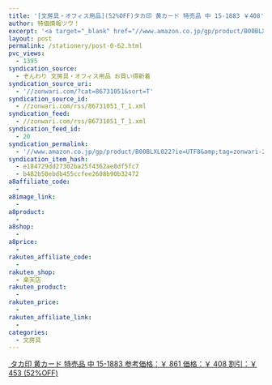 ```yaml
---
title: '[文房具・オフィス用品](52%OFF)タカ印 黄カード 特売品 中 15-1883 ￥408'
author: 特価情報ツウ！
excerpt: '<a target="_blank" href="//www.amazon.co.jp/gp/product/B00BLXL022?ie=UTF8&amp;tag=zonwari-22&amp;linkCode=as2&amp;camp=247&amp;creative=7399&amp;creativeASIN=B00BLXL022"><img src="//ecx.images-amazon.com/images/I/413glXwO7tL._SL100_.jpg"><br>&#12479;&#12459;&#21360; &#40644;&#12459;&#12540;&#12489; &#29305;&#22770;&#21697; &#20013; 15-1883<br>&#21442;&#32771;&#20385;&#26684;&#65306;&#65509; 861<br>&#20385;&#26684;&#65306;&#65509; 408<br>&#21106;&#24341;&#65306;&#65509; 453 (52%OFF)</a>'
layout: post
permalink: /stationery/post-0-62.html
pvc_views:
  - 1395
syndication_source:
  - ぞんわり 文房具・オフィス用品 お買い得新着
syndication_source_uri:
  - '//zonwari.com/?cat=86731051&sort=T'
syndication_source_id:
  - //zonwari.com/rss/86731051_T_1.xml
syndication_feed:
  - //zonwari.com/rss/86731051_T_1.xml
syndication_feed_id:
  - 20
syndication_permalink:
  - '//www.amazon.co.jp/gp/product/B00BLXL022?ie=UTF8&amp;tag=zonwari-22&amp;linkCode=as2&amp;camp=247&amp;creative=7399&amp;creativeASIN=B00BLXL022'
syndication_item_hash:
  - e184729dd27302ba25f4362ae8df5fc7
  - b482b50ebdb455ccfee2608b90b32472
a8affiliate_code:
  -
a8image_link:
  -
a8product:
  -
a8shop:
  -
a8price:
  -
rakuten_affiliate_code:
  -
rakuten_shop:
  - 楽天店
rakuten_product:
  -
rakuten_price:
  -
rakuten_affiliate_link:
  -
categories:
  - 文房具
---
```

[<img src='//i1.wp.com/ecx.images-amazon.com/images/I/413glXwO7tL._SL150_.jpg?w=546' title="" alt="" data-recalc-dims="1" />
タカ印 黄カード 特売品 中 15-1883
参考価格：￥ 861
価格：￥ 408
割引：￥ 453 (52%OFF)][1]

 [1]: //www.amazon.co.jp/gp/product/B00BLXL022?ie=UTF8&#038;tag=tokkajohotsu-22&#038;linkCode=as2&#038;camp=247&#038;creative=7399&#038;creativeASIN=B00BLXL022